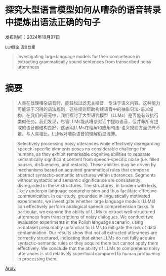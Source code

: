 # 探究大型语言模型如何从嘈杂的语音转录中提炼出语法正确的句子

发布时间：2024年10月07日

`LLM理论` `语音处理`

> Investigating large language models for their competence in extracting grammatically sound sentences from transcribed noisy utterances

# 摘要

> 人类在处理嘈杂语音时，能轻松过滤无关噪音，专注于语义内容。这种能力可能源于习得的语法规则，这些规则帮助构建语音中的抽象句法-语义结构。在我们的研究中，我们探讨了大型语言模型（LLMs）是否能有效执行类似任务。我们发现，尽管LLMs能从嘈杂对话中提取语音，但并非所有提取的语音都结构良好，这表明LLMs在理解和应用句法-语义规则方面仍有不足。与人类相比，LLMs对嘈杂语音的理解仍显浅薄。

> Selectively processing noisy utterances while effectively disregarding speech-specific elements poses no considerable challenge for humans, as they exhibit remarkable cognitive abilities to separate semantically significant content from speech-specific noise (i.e. filled pauses, disfluencies, and restarts). These abilities may be driven by mechanisms based on acquired grammatical rules that compose abstract syntactic-semantic structures within utterances. Segments without syntactic and semantic significance are consistently disregarded in these structures. The structures, in tandem with lexis, likely underpin language comprehension and thus facilitate effective communication. In our study, grounded in linguistically motivated experiments, we investigate whether large language models (LLMs) can effectively perform analogical speech comprehension tasks. In particular, we examine the ability of LLMs to extract well-structured utterances from transcriptions of noisy dialogues. We conduct two evaluation experiments in the Polish language scenario, using a~dataset presumably unfamiliar to LLMs to mitigate the risk of data contamination. Our results show that not all extracted utterances are correctly structured, indicating that either LLMs do not fully acquire syntactic-semantic rules or they acquire them but cannot apply them effectively. We conclude that the ability of LLMs to comprehend noisy utterances is still relatively superficial compared to human proficiency in processing them.

[Arxiv](https://arxiv.org/abs/2410.05099)